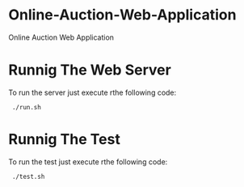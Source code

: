 # Online-Auction-Web-Application
Online Auction Web Application

<!-- markdownlint-enable MD033 -->

# Runnig The Web Server
To run the server just execute rthe following code:
```
 ./run.sh
```
<!-- markdownlint-enable MD033 -->

# Runnig The Test
To run the test just execute rthe following code:
```
 ./test.sh
 ```
